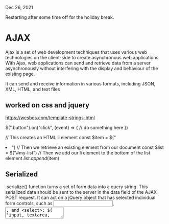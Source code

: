 Dec 26, 2021

Restarting after some time off for the holiday break.

# AJAX
Ajax is a set of web development techniques that uses various web technologies on the client-side to create asynchronous web applications. With Ajax, web applications can send and retrieve data from a server asynchronously without interfering with the display and behaviour of the existing page.

It can send and receive information in various formats, including JSON, XML, HTML, and text files

## worked on css and jquery
https://wesbos.com/template-strings-html

$(".button").on("click", (event) => {
  // do something here
})



// This creates an HTML li element
const $item = $("<li>")
// Then we retrieve an existing element from our document
const $list = $("#my-list")
// Then we add our li element to the bottom of the list element
$list.append($item)

## Serialized
.serialize() function turns a set of form data into a query string. This serialized data should be sent to the server in the data field of the AJAX POST request.
 It can act on a jQuery object that has selected individual form controls, such as <input>, <textarea>, and <select>: $( "input, textarea, select" ).serialize();
 

$( "form" ).on( "submit", function( event ) {
  event.preventDefault();
  console.log( $( this ).serialize() );
});

## worked on ajax request to submit form POST

add an event listener that listens for the submit event
prevent the default behaviour of the submit event (data submission and page refresh)
create an AJAX POST request in client.js that sends the form data to the server.


## GET

client side - javascript to GET fetch data from the server
The loadtweets function will use jQuery to make a request to /tweets and receive the array of tweets as JSON.

The loadtweets function will use jQuery to make a request to /tweets and receive the array of tweets as JSON.

timeago
timeago is a small library which has a single focus: displaying the time passed since a date.

https://cdnjs.com/libraries/timeago.js

used cdnjs to copy the script tag
